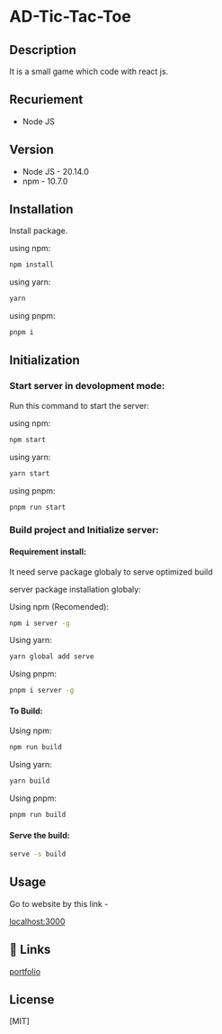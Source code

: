 
# AD-Tic-Tac-Toe

## Description
It is a small game which code with react js.

## Recuriement
 - Node JS

## Version

- Node JS - 20.14.0
- npm - 10.7.0


## Installation

Install package.

using npm:

```bash
npm install
```
using yarn:
```bash
yarn
```
using pnpm:
```bash
pnpm i
```




    
    
## Initialization

### Start server in devolopment mode:

Run this command to start the server:

using npm:
```bash
npm start
```
using yarn:
```bash
yarn start
```

using pnpm:

```bash
pnpm run start
```

### Build project and Initialize server:

#### Requirement install:
It need serve package globaly to serve optimized build 

server package installation globaly:

Using npm (Recomended):

```bash
npm i server -g
```

Using yarn:

```bash
yarn global add serve
```

Using pnpm:

```bash
pnpm i server -g
```

#### To Build:
    
Using npm:
 ```bash
npm run build
```
Using yarn:

```bash
yarn build
```
Using pnpm:
```bash
pnpm run build
```

#### Serve the build:
```bash
serve -s build
```




## Usage

Go to website by this link - 

[localhost:3000](localhost:3000)
## 🔗 Links
[portfolio](https://www.ayushdhar.com/)



## License

[MIT]

